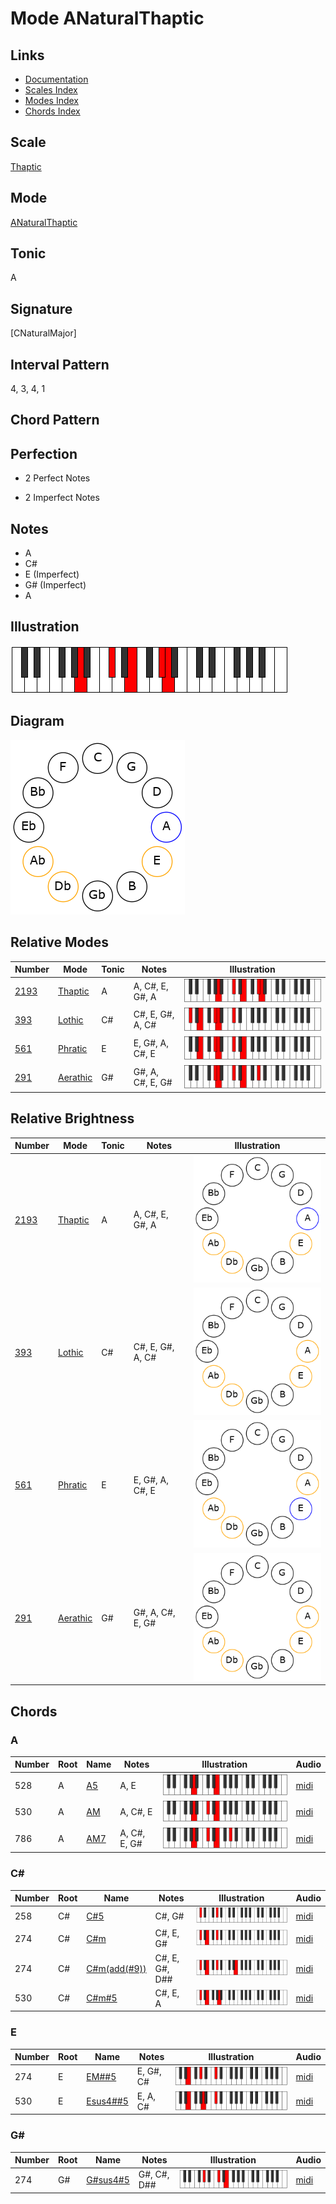 # Mode ANaturalThaptic

## Links

- [Documentation](README.md)
- [Scales Index](Scales.md)
- [Modes Index](Modes.md)
- [Chords Index](Chords.md)

## Scale

[Thaptic](ScaleThaptic.md)

## Mode

[ANaturalThaptic](ModeANaturalThaptic.md)

## Tonic

A

## Signature

[CNaturalMajor]

## Interval Pattern

4, 3, 4, 1

## Chord Pattern



## Perfection

 - 2 Perfect Notes

 - 2 Imperfect Notes

## Notes

- A
- C#
- E (Imperfect)
- G# (Imperfect)
- A

## Illustration

![ANaturalThaptic](ModeANaturalThaptic.png)

## Diagram

![ANaturalThaptic](CircleModeANaturalThaptic.png)

## Relative Modes

| Number | Mode | Tonic | Notes | Illustration |
|--------|------|-------|-------|--------------|
| [2193](https://ianring.com/musictheory/scales/2193) | [Thaptic](ModeThaptic.md) | A | A, C#, E, G#, A | ![ANaturalThaptic](ModeANaturalThaptic.png) |
| [393](https://ianring.com/musictheory/scales/393) | [Lothic](ModeLothic.md) | C# | C#, E, G#, A, C# | ![CSharpLothic](ModeCSharpLothic.png) |
| [561](https://ianring.com/musictheory/scales/561) | [Phratic](ModePhratic.md) | E | E, G#, A, C#, E | ![ENaturalPhratic](ModeENaturalPhratic.png) |
| [291](https://ianring.com/musictheory/scales/291) | [Aerathic](ModeAerathic.md) | G# | G#, A, C#, E, G# | ![GSharpAerathic](ModeGSharpAerathic.png) |
## Relative Brightness

| Number | Mode | Tonic | Notes | Illustration |
|--------|------|-------|-------|--------------|
| [2193](https://ianring.com/musictheory/scales/2193) | [Thaptic](ModeThaptic.md) | A | A, C#, E, G#, A | ![ANaturalThaptic](CircleModeANaturalThaptic.png) |
| [393](https://ianring.com/musictheory/scales/393) | [Lothic](ModeLothic.md) | C# | C#, E, G#, A, C# | ![CSharpLothic](CircleModeCSharpLothic.png) |
| [561](https://ianring.com/musictheory/scales/561) | [Phratic](ModePhratic.md) | E | E, G#, A, C#, E | ![ENaturalPhratic](CircleModeENaturalPhratic.png) |
| [291](https://ianring.com/musictheory/scales/291) | [Aerathic](ModeAerathic.md) | G# | G#, A, C#, E, G# | ![GSharpAerathic](CircleModeGSharpAerathic.png) |

## Chords

### A

| Number | Root | Name | Notes | Illustration | Audio |
|--------|------|------|-------|--------------|-------|
| 528 | A | [A5](ChordANaturalPowerChord.md) | A, E | ![A5](ChordANaturalPowerChordRootPosition.png) | [midi](ChordANaturalPowerChordRootPosition.mid) |
| 530 | A | [AM](ChordANaturalMajor.md) | A, C#, E | ![AM](ChordANaturalMajorRootPosition.png) | [midi](ChordANaturalMajorRootPosition.mid) |
| 786 | A | [AM7](ChordANaturalMajorSeventh.md) | A, C#, E, G# | ![AM7](ChordANaturalMajorSeventhRootPosition.png) | [midi](ChordANaturalMajorSeventhRootPosition.mid) |

### C#

| Number | Root | Name | Notes | Illustration | Audio |
|--------|------|------|-------|--------------|-------|
| 258 | C# | [C#5](ChordCSharpPowerChord.md) | C#, G# | ![C#5](ChordCSharpPowerChordRootPosition.png) | [midi](ChordCSharpPowerChordRootPosition.mid) |
| 274 | C# | [C#m](ChordCSharpMinor.md) | C#, E, G# | ![C#m](ChordCSharpMinorRootPosition.png) | [midi](ChordCSharpMinorRootPosition.mid) |
| 274 | C# | [C#m(add(#9))](ChordCSharpMinorAddSharpNinth.md) | C#, E, G#, D## | ![C#m(add(#9))](ChordCSharpMinorAddSharpNinthRootPosition.png) | [midi](ChordCSharpMinorAddSharpNinthRootPosition.mid) |
| 530 | C# | [C#m#5](ChordCSharpMinorSharpFifth.md) | C#, E, A | ![C#m#5](ChordCSharpMinorSharpFifthRootPosition.png) | [midi](ChordCSharpMinorSharpFifthRootPosition.mid) |

### E

| Number | Root | Name | Notes | Illustration | Audio |
|--------|------|------|-------|--------------|-------|
| 274 | E | [EM##5](ChordENaturalMajorDoubleSharpFifth.md) | E, G#, C# | ![EM##5](ChordENaturalMajorDoubleSharpFifthRootPosition.png) | [midi](ChordENaturalMajorDoubleSharpFifthRootPosition.mid) |
| 530 | E | [Esus4##5](ChordENaturalSuspendedFourthDoubleSharpFifth.md) | E, A, C# | ![Esus4##5](ChordENaturalSuspendedFourthDoubleSharpFifthRootPosition.png) | [midi](ChordENaturalSuspendedFourthDoubleSharpFifthRootPosition.mid) |

### G#

| Number | Root | Name | Notes | Illustration | Audio |
|--------|------|------|-------|--------------|-------|
| 274 | G# | [G#sus4#5](ChordGSharpSuspendedFourthSharpFifth.md) | G#, C#, D## | ![G#sus4#5](ChordGSharpSuspendedFourthSharpFifthRootPosition.png) | [midi](ChordGSharpSuspendedFourthSharpFifthRootPosition.mid) |

